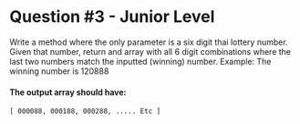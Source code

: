 # Question #3 - Junior Level
Write a method where the only parameter is a six digit thai lottery number. Given that
number, return and array with all 6 digit combinations where the last two numbers match the
inputted (winning) number.
Example: The winning number is 120888
#### The output array should have:
```
[ 000088, 000188, 000288, ..... Etc ]
```
